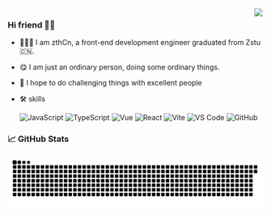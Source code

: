 <img align="right" src="https://github-readme-stats.vercel.app/api?username=ZTH520&show_icons=true&icon_color=CE1D2D&text_color=718096&bg_color=ffffff&hide_title=true" /> 

### Hi friend 👋👏


- 👨🏻‍💻  I am zthCn, a front-end development engineer graduated from Zstu🇨🇳.
- 😋  I am just an ordinary person, doing some ordinary things.
- 🌅  I hope to do challenging things with excellent people
- 🛠️ skills

    ![JavaScript](https://img.shields.io/badge/-Javascript-black?style=plastic&logo=javascript)
    ![TypeScript](https://img.shields.io/badge/-Typescript-5cadff?style=plastic&logo=typescript)
    ![Vue](https://img.shields.io/badge/-Vue-42b883?style=plastic&logo=vue.js)
    ![React](https://img.shields.io/badge/-React-3b2e5a?style=plastic&logo=react)
    ![Vite](https://img.shields.io/badge/-Vite-bd34fe?style=plastic&logo=vite)
    ![VS Code](https://img.shields.io/badge/-VS%20Code-007ACC?style=plastic&logo=visual-studio-code)
    ![GitHub](https://img.shields.io/badge/-GitHub-181717?style=plastic&logo=github)

### 📈 GitHub Stats

<picture>
  <source media="(prefers-color-scheme: dark)" srcset="https://raw.githubusercontent.com/ZTH520/zthCN/output/github-contribution-grid-snake-dark.svg">
  <source media="(prefers-color-scheme: light)" srcset="https://raw.githubusercontent.com/ZTH520/zthCN/output/github-contribution-grid-snake.svg">
  <img alt="github contribution grid snake animation" src="https://raw.githubusercontent.com/ZTH520/zthCN/output/github-contribution-grid-snake.svg">
</picture>